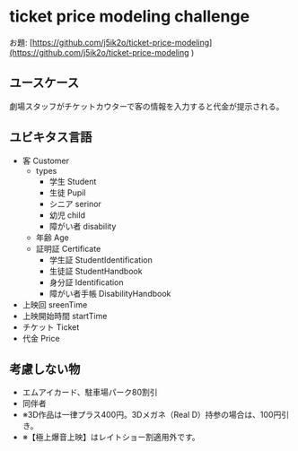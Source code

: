 # ticket price modeling challenge

お題: [https://github.com/j5ik2o/ticket-price-modeling](https://github.com/j5ik2o/ticket-price-modeling )

## ユースケース
劇場スタッフがチケットカウターで客の情報を入力すると代金が提示される。

## ユビキタス言語
- 客 Customer
  - types
    - 学生 Student
    - 生徒 Pupil
    - シニア serinor
    - 幼児 child
    - 障がい者 disability
  - 年齢 Age
  - 証明証 Certificate
    - 学生証 StudentIdentification
    - 生徒証 StudentHandbook
    - 身分証 Identification
    - 障がい者手帳 DisabilityHandbook
- 上映回 sreenTime
 - 上映開始時間 startTime
- チケット Ticket
 - 代金 Price

## 考慮しない物
- エムアイカード、駐車場パーク80割引
- 同伴者
- ※3D作品は一律プラス400円。3Dメガネ（Real D）持参の場合は、100円引き。
- ※【極上爆音上映】はレイトショー割適用外です。
